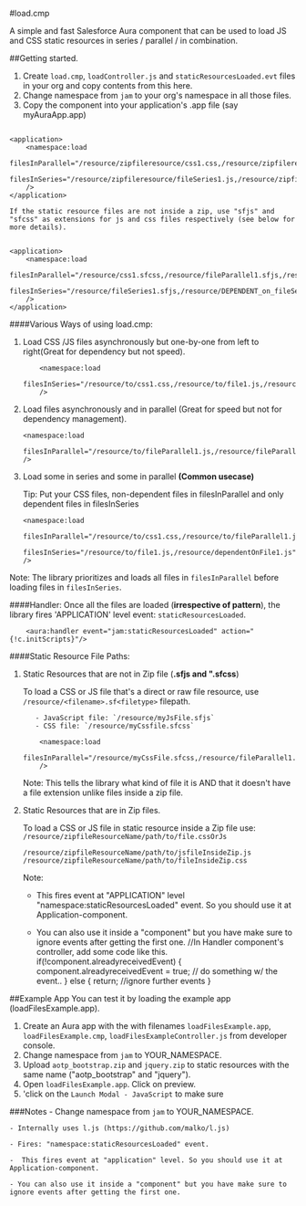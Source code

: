 #load.cmp
 	
A simple and fast Salesforce Aura component that can be used to load  JS and CSS static resources in series / parallel / in combination.

##Getting started.
1. Create `load.cmp`, `loadController.js` and `staticResourcesLoaded.evt` files in your org and copy contents from this here.
2. Change namespace from `jam` to your org's namespace in all those files.
3. Copy the component into your application's .app file (say myAuraApp.app) 

```

<application>
	<namespace:load 
		filesInParallel="/resource/zipfileresource/css1.css,/resource/zipfileresource/fileParallel1.js,/resource/zipfileresource/fileParallel2.js"		
		filesInSeries="/resource/zipfileresource/fileSeries1.js,/resource/zipfileresource/DEPENDENT_on_fileSeries1.js"
	/>
</application>

If the static resource files are not inside a zip, use "sfjs" and "sfcss" as extensions for js and css files respectively (see below for more details). 


<application>
	<namespace:load 
		filesInParallel="/resource/css1.sfcss,/resource/fileParallel1.sfjs,/resource/fileParallel2.sfjs"		
		filesInSeries="/resource/fileSeries1.sfjs,/resource/DEPENDENT_on_fileSeries1.sfjs"
	/>
</application>

```
 
####Various Ways of using load.cmp:

1. Load CSS /JS files asynchronously but one-by-one from left to right(Great for dependency but not speed).

	```
		<namespace:load 
			filesInSeries="/resource/to/css1.css,/resource/to/file1.js,/resource/dependentOnFile1.js"
		/>
	```
2. Load files asynchronously and in parallel (Great for speed but not for dependency management).

	```
	<namespace:load 
		filesInParallel="/resource/to/fileParallel1.js,/resource/fileParallel2.js"
	/>
	``` 	
3. Load some in series and some in parallel **(Common usecase)**
	
	Tip: Put your CSS files, non-dependent files in filesInParallel and only dependent files in filesInSeries


	```
	<namespace:load 
		filesInParallel="/resource/to/css1.css,/resource/to/fileParallel1.js,/resource/fileParallel2.js"		
		filesInSeries="/resource/to/file1.js,/resource/dependentOnFile1.js"
	/>
	``` 
Note: The library prioritizes and loads all files in `filesInParallel` before loading files in `filesInSeries`.

####Handler:
Once all the files are loaded (**irrespective of pattern**), the library fires 'APPLICATION' level event: `staticResourcesLoaded`.

```	 
	<aura:handler event="jam:staticResourcesLoaded" action="{!c.initScripts}"/>
```

####Static Resource File Paths: 
1. Static Resources that are not in Zip file (**.sfjs and ".sfcss**)

	To load a CSS or JS file that's a direct or raw file resource, 
		use `/resource/<filename>.sf<filetype>` filepath.
		
	```
	   - JavaScript file: `/resource/myJsFile.sfjs`
       - CSS file: `/resource/myCssfile.sfcss`
       
       	<namespace:load 
			filesInParallel="/resource/myCssFile.sfcss,/resource/fileParallel1.sfjs,/resource/fileParallel2.sfjs"
		/>
	```
	
	Note: This tells the library what kind of file it is AND that it doesn't have a file extension unlike files inside a zip file. 

	
2. Static Resources that are in Zip files.

	To load a CSS or JS file in static resource inside a Zip file use: `/resource/zipfileResourceName/path/to/file.cssOrJs`
	
  	```
  	/resource/zipfileResourceName/path/to/jsfileInsideZip.js
  	/resource/zipfileResourceName/path/to/fileInsideZip.css
	```

	Note: 
	-  This fires event at "APPLICATION" level "namespace:staticResourcesLoaded" event. So you should use it at Application-component.
	
	- You can also use it inside a "component" but you have make sure to 
	ignore events after getting the first one.
 	//In Handler component's controller, add some code like this.
	if(!component.alreadyreceivedEvent) {
		component.alreadyreceivedEvent = true;
    	// do something w/ the event..
	} else {
  		return; //ignore further events	
	}

##Example App
You can test it by loading the example app (loadFilesExample.app). 

1. Create an Aura app with the with filenames `loadFilesExample.app`, `loadFilesExample.cmp`, `loadFilesExampleController.js` from developer console.
2. Change namespace from `jam` to YOUR_NAMESPACE.
3. Upload `aotp_bootstrap.zip` and `jquery.zip` to static resources with the same name ("aotp_bootstrap" and "jquery"). 
3. Open  `loadFilesExample.app`. Click on preview.
4. 'click on the `Launch Modal - JavaScript` to make sure 

              
###Notes
	- Change namespace from `jam` to YOUR_NAMESPACE.
	
	- Internally uses l.js (https://github.com/malko/l.js)

	- Fires: "namespace:staticResourcesLoaded" event.

	-  This fires event at "application" level. So you should use it at Application-component.
	
	- You can also use it inside a "component" but you have make sure to 
	ignore events after getting the first one.
	
	


